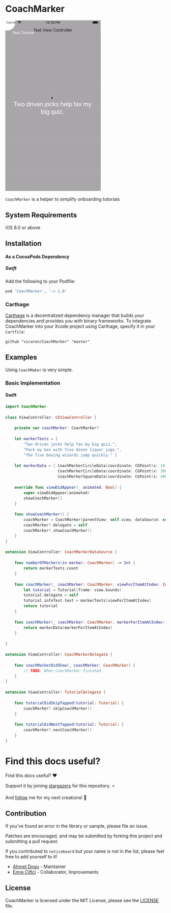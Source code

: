 # CoachMarker

<p align="left">
<img src="images/coachMarker-tutorial.gif" />
</p>

`CoachMarker` is a helper to simplify onboarding tutorials

## System Requirements
iOS 8.0 or above

## Installation

#### As a CocoaPods Dependency

##### Swift

Add the following to your Podfile:
``` ruby
pod 'CoachMarker', '~> 1.0'
```

### Carthage

[Carthage](https://github.com/Carthage/Carthage) is a decentralized dependency manager that builds your dependencies and provides you with binary frameworks. To integrate CoachMarker into your Xcode project using Carthage, specify it in your `Cartfile`:

```ogdl
github "vicaren/CoachMarker" "master"
```

## Examples
Using `CoachMaker` is very simple.

### Basic Implementation

#### Swift
```swift
import CoachMarker

class ViewController: UIViewController {
    
    private var coachMarker: CoachMarker?
    
    let markerTexts = [
        "Two driven jocks help fax my big quiz.",
        "Pack my box with five dozen liquor jugs.",
        "The five boxing wizards jump quickly." ]
    
    let markerData = [ CoachMarkerCircleData(coordinate: CGPoint(x: 10, y: 10), radius: 30),
                       CoachMarkerCircleData(coordinate: CGPoint(x: 300, y: 50), radius: 60),
                       CoachMarkerSquareData(coordinate: CGPoint(x: 100, y: 100), size: CGSize(width: 200, height: 50))]
    
    override func viewDidAppear(_ animated: Bool) {
        super.viewDidAppear(animated)
        showCoachMarker()
    }
    
    func showCoachMarker() {
        coachMarker = CoachMarker(parentView: self.view, dataSource: self)
        coachMarker?.delegate = self
        coachMarker?.showCoachMarker()
    }
}

extension ViewController: CoachMarkerDataSource {

    func numberOfMarkers(in marker: CoachMarker) -> Int {
        return markerTexts.count
    }
    
    func coachMarker(_ coachMarker: CoachMarker, viewForItemAtIndex: Int) -> UIView {
        let tutorial = Tutorial(frame: view.bounds)
        tutorial.delegate = self
        tutorial.infoText.text = markerTexts[viewForItemAtIndex]
        return tutorial
    }
    
    func coachMarker(_ coachMarker: CoachMarker, markerForItemAtIndex: Int) -> CoachMarkerData {
        return markerData[markerForItemAtIndex]
    }
    
}

extension ViewController: CoachMarkerDelegate {

    func coachMarkerDidShow(_ coachMarker: CoachMarker) {
        // TODO: When CoachMarker finished
    }
}

extension ViewController: TutorialDelegate {

    func tutorialDidSkipTapped(tutorial: Tutorial) {
        coachMarker?.skipCoachMarker()
    }
    
    func tutorialDidNextTapped(tutorial: Tutorial) {
        coachMarker?.nextCoachMarker()
    }
}

```


Find this docs useful?
======================

Find this docs useful? :heart: 

Support it by joining [stargazers](https://github.com/vicaren/CoachMarker/stargazers) for this repository. :star: 

And [follow](https://github.com/vicaren) me for my next creations! 🤩


Contribution
-------
If you've found an error in the library or sample, please file an issue.

Patches are encouraged, and may be submitted by forking this project and submitting a pull request.

If you contributed to `noticeboard` but your name is not in the list, please feel free to add yourself to it!

- [Ahmet Dogu](https://github.com/vicaren) - Maintainer
- [Emre Ciftci](https://github.com/emrcftci) - Collaborator, Improvements


## License
CoachMarker is licensed under the MIT License, please see the [LICENSE](LICENSE) file.
